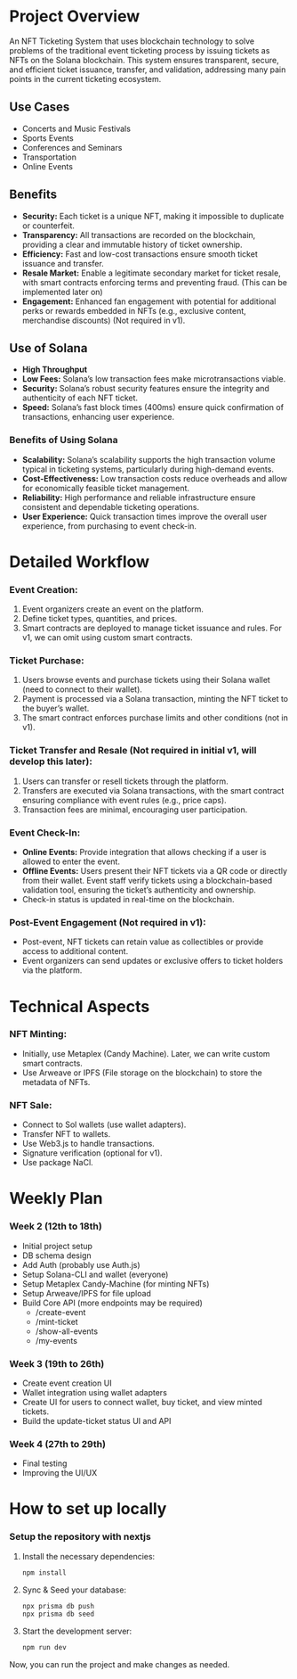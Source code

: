 
# Project Overview

An NFT Ticketing System that uses blockchain technology to solve problems of the traditional event ticketing process by issuing tickets as NFTs on the Solana blockchain. This system ensures transparent, secure, and efficient ticket issuance, transfer, and validation, addressing many pain points in the current ticketing ecosystem.

## Use Cases
- Concerts and Music Festivals
- Sports Events
- Conferences and Seminars
- Transportation
- Online Events

## Benefits
- **Security:** Each ticket is a unique NFT, making it impossible to duplicate or counterfeit.
- **Transparency:** All transactions are recorded on the blockchain, providing a clear and immutable history of ticket ownership.
- **Efficiency:** Fast and low-cost transactions ensure smooth ticket issuance and transfer.
- **Resale Market:** Enable a legitimate secondary market for ticket resale, with smart contracts enforcing terms and preventing fraud. (This can be implemented later on)
- **Engagement:** Enhanced fan engagement with potential for additional perks or rewards embedded in NFTs (e.g., exclusive content, merchandise discounts) (Not required in v1).

## Use of Solana
- **High Throughput**
- **Low Fees:** Solana’s low transaction fees make microtransactions viable.
- **Security:** Solana’s robust security features ensure the integrity and authenticity of each NFT ticket.
- **Speed:** Solana’s fast block times (400ms) ensure quick confirmation of transactions, enhancing user experience.

### Benefits of Using Solana
- **Scalability:** Solana’s scalability supports the high transaction volume typical in ticketing systems, particularly during high-demand events.
- **Cost-Effectiveness:** Low transaction costs reduce overheads and allow for economically feasible ticket management.
- **Reliability:** High performance and reliable infrastructure ensure consistent and dependable ticketing operations.
- **User Experience:** Quick transaction times improve the overall user experience, from purchasing to event check-in.

# Detailed Workflow

### Event Creation:
1. Event organizers create an event on the platform.
2. Define ticket types, quantities, and prices.
3. Smart contracts are deployed to manage ticket issuance and rules. For v1, we can omit using custom smart contracts.

### Ticket Purchase:
1. Users browse events and purchase tickets using their Solana wallet (need to connect to their wallet).
2. Payment is processed via a Solana transaction, minting the NFT ticket to the buyer’s wallet.
3. The smart contract enforces purchase limits and other conditions (not in v1).

### Ticket Transfer and Resale (Not required in initial v1, will develop this later):
1. Users can transfer or resell tickets through the platform.
2. Transfers are executed via Solana transactions, with the smart contract ensuring compliance with event rules (e.g., price caps).
3. Transaction fees are minimal, encouraging user participation.

### Event Check-In:
- **Online Events:** Provide integration that allows checking if a user is allowed to enter the event.
- **Offline Events:** Users present their NFT tickets via a QR code or directly from their wallet. Event staff verify tickets using a blockchain-based validation tool, ensuring the ticket’s authenticity and ownership.
- Check-in status is updated in real-time on the blockchain.

### Post-Event Engagement (Not required in v1):
- Post-event, NFT tickets can retain value as collectibles or provide access to additional content.
- Event organizers can send updates or exclusive offers to ticket holders via the platform.

# Technical Aspects

### NFT Minting:
- Initially, use Metaplex (Candy Machine). Later, we can write custom smart contracts.
- Use Arweave or IPFS (File storage on the blockchain) to store the metadata of NFTs.

### NFT Sale:
- Connect to Sol wallets (use wallet adapters).
- Transfer NFT to wallets.
- Use Web3.js to handle transactions.
- Signature verification (optional for v1).
- Use package NaCl.

# Weekly Plan

### Week 2 (12th to 18th)
- Initial project setup
- DB schema design
- Add Auth (probably use Auth.js)
- Setup Solana-CLI and wallet (everyone)
- Setup Metaplex Candy-Machine (for minting NFTs)
- Setup Arweave/IPFS for file upload
- Build Core API (more endpoints may be required)
  - /create-event
  - /mint-ticket
  - /show-all-events
  - /my-events

### Week 3 (19th to 26th)
- Create event creation UI
- Wallet integration using wallet adapters
- Create UI for users to connect wallet, buy ticket, and view minted tickets.
- Build the update-ticket status UI and API

### Week 4 (27th to 29th)
- Final testing
- Improving the UI/UX


# How to set up locally 

### Setup the repository with nextjs

1. Install the necessary dependencies:
   ```bash
   npm install
   ```

2. Sync & Seed your database:

   ```bash
   npx prisma db push
   npx prisma db seed
   ```

3. Start the development server:

   ```bash
   npm run dev
   ```

Now, you can run the project and make changes as needed.